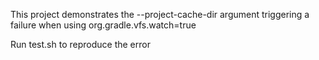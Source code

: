 This project demonstrates the --project-cache-dir argument triggering a failure when using org.gradle.vfs.watch=true

Run test.sh to reproduce the error
